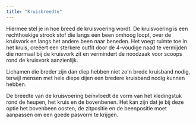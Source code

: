 ```yaml
---
title: "Kruisbreedte"
---
```


Hiermee stel je in hoe breed de kruisvoering wordt. De kruisvoering is een rechthoekige strook stof die langs één been omhoog loopt, over de kruisvork en langs het andere been naar beneden. Het voegt ruimte toe in het kruis, creëert een sterkere outfit door de 4-voudige naad te vermijden die normaal bij de kruisvork zit en vermindert de noodzaak voor scoops rond de kruisvork aanzienlijk.

Lichamen die breder zijn dan diep hebben niet zo'n brede kruisband nodig, terwijl mensen met hele diepe dijen een bredere kruisband nodig kunnen hebben.

De breedte van de kruisvoering beïnvloedt de vorm van het kledingstuk rond de heupen, het kruis en de bovenbenen. Het kan zijn dat je bij deze optie het bovenbeen oosten, de zitpositie en de beenpositie moet aanpassen om een goede pasvorm te krijgen.
